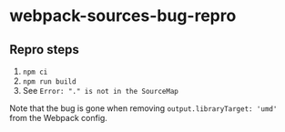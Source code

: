 # webpack-sources-bug-repro

## Repro steps
1. `npm ci`
2. `npm run build`
3. See `Error: "." is not in the SourceMap`

Note that the bug is gone when removing `output.libraryTarget: 'umd'` from the Webpack config.
